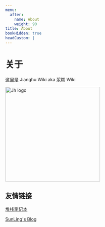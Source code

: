 ```yaml
---
menu:
  after:
    name: About
    weight: 90
title: About
bookHidden: true
headCustom: |
---
```


# 关于

这里是 Jianghu Wiki aka 浆糊 Wiki

<img src="/svg/jh-logo.svg" class="svg-filter" width="300px" alt="Jh logo">

## 友情链接

[堆栈笔记本](https://www.sshaw.cn/)

[SunLing's Blog](https://sunling.cc)